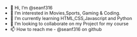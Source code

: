 - 👋 Hi, I’m @seanf316
- 👀 I’m interested in Movies,Sports, Gaming & Coding.
- 🌱 I’m currently learning HTML,CSS,Javascript and Python
- 💞️ I’m looking to collaborate on my Project for my course
- 📫 How to reach me - @seanf316 on github

<!---
seanf316/seanf316 is a ✨ special ✨ repository because its `README.md` (this file) appears on your GitHub profile.
You can click the Preview link to take a look at your changes.
--->
